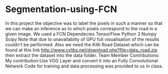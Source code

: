 # Segmentation-using-FCN
In this project the objective was to label the pixels in such a manner so that we can make an inference as to which pixels correspond to the road
in a given image.
We used a FCN
Dependecies
TensorFlow
Python 3
Numpy
Scipy
Note that due to unavailabilty of GPU full visualisation of the results couldn't be performed.
Also we need the Kitti Road Dataset which can be found at this link http://www.cvlibs.net/download.php?file=data_road.zip
then extract the dataset into the data folder.
Team Member Contributions:
My  contribution:Use VGG Layer and convert it into an Fully Convolutional Network
Code for training and data processing was provided to us in class.
